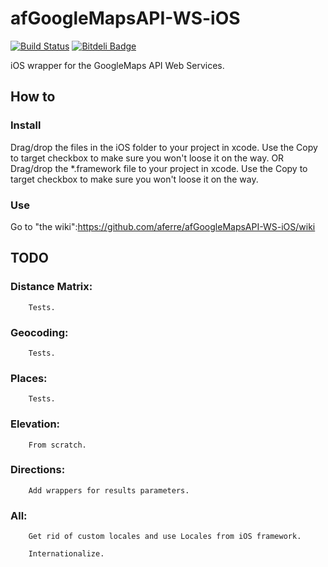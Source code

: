 afGoogleMapsAPI-WS-iOS
======================
[![Build Status](https://travis-ci.org/aferre/afGoogleMapsAPI-WS-iOS.png?branch=master)](https://travis-ci.org/aferre/afGoogleMapsAPI-WS-iOS)
[![Bitdeli Badge](https://d2weczhvl823v0.cloudfront.net/aferre/afgooglemapsapi-ws-ios/trend.png)](https://bitdeli.com/free "Bitdeli Badge")

iOS wrapper for the GoogleMaps API Web Services.

How to
------

### Install

Drag/drop the files in the iOS folder to your project in xcode. Use the Copy to target checkbox to make sure you won't 
loose it on the way. 
OR
Drag/drop the *.framework file to your project in xcode. Use the Copy to target checkbox to make sure you won't loose 
it on the way.

### Use

Go to "the wiki":https://github.com/aferre/afGoogleMapsAPI-WS-iOS/wiki

TODO
----

### Distance Matrix:
		
		Tests.

### Geocoding:

		Tests.

### Places:

		Tests.

### Elevation:

		From scratch.

### Directions:

		Add wrappers for results parameters.

### All:
	
		Get rid of custom locales and use Locales from iOS framework.

		Internationalize.



